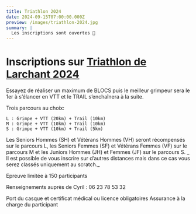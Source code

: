```yaml
---
title: Triathlon 2024
date: 2024-09-15T07:00:00.000Z
preview: /images/triathlon-2024.jpg
summary: |
  Les inscriptions sont ouvertes 🥳
---
```


# Inscriptions sur [Triathlon de Larchant 2024](https://larchant-animation.s2.yapla.com/fr/event-58468)[](https://www.chronoteam.org/lyrican-trail-2024/)


Essayez de réaliser un maximum de BLOCS puis le meilleur grimpeur sera le 1er à s’élancer en VTT et le TRAIL s’enchaînera à la suite.

Trois parcours au choix:

    L : Grimpe + VTT (20km) + Trail (10km)
    M : Grimpe + VTT (10km) + Trail (10km)
    S : Grimpe + VTT (10km) + Trail (5km)

Les Seniors Hommes (SH) et Vétérans Hommes (VH) seront récompensés sur le parcours L, les Seniors Femmes (SF) et Vétérans Femmes (VF) sur le parcours M et les Juniors Hommes (JH) et Femmes (JF) sur le parcours S. _ Il est possible de vous inscrire sur d’autres distances mais dans ce cas vous serez classés uniquement au scratch._

Epreuve limitée à 150 participants

Renseignements auprès de Cyril : 06 23 78 53 32

Port du casque et certificat médical ou licence obligatoires Assurance à la charge du participant

